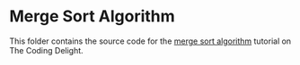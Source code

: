 # Merge Sort Algorithm  

This folder contains the source code for the <a href="">merge sort algorithm</a> tutorial on The Coding Delight.
